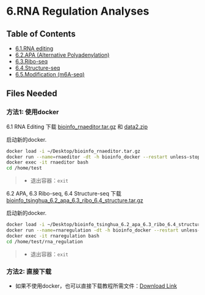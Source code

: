 # 6.RNA Regulation Analyses

## Table of Contents

* [6.1.RNA editing](rna_editing.md)
* [6.2.APA \(Alternative Polyadenylation\)](apa.md)
* [6.3.Ribo-seq](ribo_seq.md)
* [6.4.Structure-seq](structure_seq.md)
* [6.5.Modification \(m6A-seq\)](6.5.modification-m6a-seq.md)

## Files Needed

### 方法1: 使用docker

6.1 RNA Editing
下载 [bioinfo_rnaeditor.tar.gz](https://cloud.tsinghua.edu.cn/d/551dd9a62f604e8f9190/) 和 [data2.zip](https://cloud.tsinghua.edu.cn/d/551dd9a62f604e8f9190/)

启动新的docker.

```bash
docker load -i ~/Desktop/bioinfo_rnaeditor.tar.gz
docker run --name=rnaeditor -dt -h bioinfo_docker --restart unless-stopped -v ~/Desktop/bioinfo_tsinghua_share:/data2 gangxu/rnaeditor:1.4
docker exec -it rnaeditor bash
cd /home/test
```
> *  退出容器：`exit`

6.2 APA, 6.3 Ribo-seq, 6.4 Structure-seq
下载 [bioinfo_tsinghua_6.2_apa_6.3_ribo_6.4_structure.tar.gz](https://cloud.tsinghua.edu.cn/d/551dd9a62f604e8f9190/)

启动新的docker.

```bash
docker load -i ~/Desktop/bioinfo_tsinghua_6.2_apa_6.3_ribo_6.4_structure.tar.gz
docker run --name=rnaregulation -dt -h bioinfo_docker --restart unless-stopped -v ~/Desktop/bioinfo_tsinghua_share:/home/test/share gangxu/bioinfo_tsinghua_6.2_apa_6.3_ribo_6.4_structure:latest
docker exec -it rnaregulation bash
cd /home/test/rna_regulation
```
> *  退出容器：`exit`

### 方法2: 直接下载

* 如果不使用docker，也可以直接下载教程所需文件：[Download Link](https://github.com/lulab/teaching_book/tree/master/files/PART_III/)

